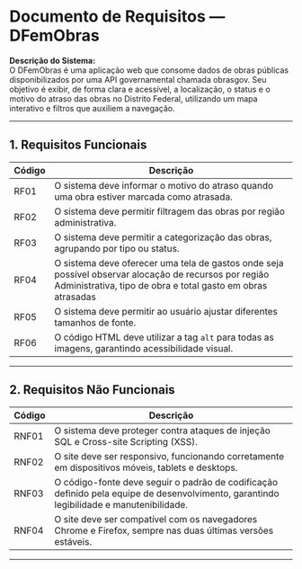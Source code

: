 # Documento de Requisitos — DFemObras

**Descrição do Sistema:**  
O DFemObras é uma aplicação web que consome dados de obras públicas disponibilizados por uma API governamental chamada obrasgov. Seu objetivo é exibir, de forma clara e acessível, a localização, o status e o motivo do atraso das obras no Distrito Federal, utilizando um mapa interativo e filtros que auxiliem a navegação.

---

## 1. Requisitos Funcionais

| Código | Descrição |
|--------|-----------|
| RF01 | O sistema deve informar o motivo do atraso quando uma obra estiver marcada como atrasada. |
| RF02 | O sistema deve permitir filtragem das obras por região administrativa. |
| RF03 | O sistema deve permitir a categorização das obras, agrupando por tipo ou status. |
| RF04 | O sistema deve oferecer uma tela de gastos onde seja possível observar alocação de recursos por região Administrativa, tipo de obra e total gasto em obras atrasadas |
| RF05 | O sistema deve permitir ao usuário ajustar diferentes tamanhos de fonte. |
| RF06 | O código HTML deve utilizar a tag `alt` para todas as imagens, garantindo acessibilidade visual. |

---

## 2. Requisitos Não Funcionais

| Código | Descrição |
|--------|-----------|
| RNF01 | O sistema deve proteger contra ataques de injeção SQL e Cross-site Scripting (XSS). |
| RNF02 | O site deve ser responsivo, funcionando corretamente em dispositivos móveis, tablets e desktops. |
| RNF03 | O código-fonte deve seguir o padrão de codificação definido pela equipe de desenvolvimento, garantindo legibilidade e manutenibilidade. |
| RNF04 | O site deve ser compatível com os navegadores Chrome e Firefox, sempre nas duas últimas versões estáveis. |

---


